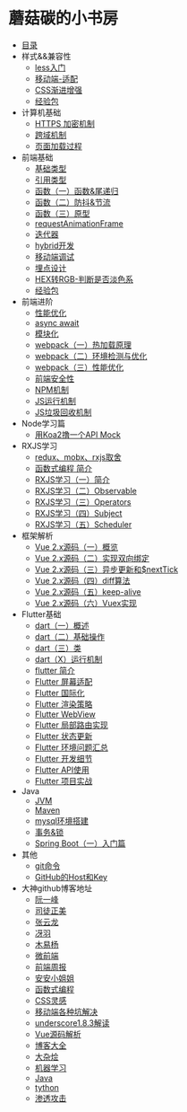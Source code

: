 # 蘑菇碳的小书房

* [目录](README.md)
* 样式&&兼容性
  * [less入门](css/less.md)
  * [移动端-适配](css/mobile.md)
  * [CSS渐进增强](css/css_test.md)
  * [经验包](css/EXPERIENCE.md)
* 计算机基础
  * [HTTPS 加密机制](base/https.md)
  * [跨域机制](browser/cross_origin.md)
  * [页面加载过程](base/page_load.md)
* 前端基础
  * [基础类型](javascript/basal_type.md)
  * [引用类型](javascript/object_type.md)
  * [函数（一）函数&尾递归](javascript/function.md)
  * [函数（二）防抖&节流](javascript/debounce_throttle.md)
  * [函数（三）原型](javascript/prototype.md)
  * [requestAnimationFrame](javascript/request_frame.md)
  * [迭代器](javascript/iterator.md)
  * [hybrid开发](javascript/hybrid.md)
  * [移动端调试](sse/console.md)
  * [埋点设计](javascript/event-point.md)
  * [HEX转RGB-判断是否淡色系](javascript/hex2rgb.md)
  * [经验包](javascript/experience.md)
* 前端进阶
  * [性能优化](sse/optimization.md)
  * [async await](sse/async_await.md)
  * [模块化](sse/module.md)
  * [webpack（一）热加载原理](fed-tools/hot_loader.md)
  * [webpack（二）环境检测与优化](fed-tools/define_plugin.md)
  * [webpack（三）性能优化](fed-tools/webpack_optimization.md)
  * [前端安全性](browser/security_code.md)
  * [NPM机制](node/NPM.md)
  * [JS运行机制](sse/event_loop.md)
  * [JS垃圾回收机制](browser/garbage_collection.md)
* Node学习篇
  * [用Koa2撸一个API Mock](node/api_mock.md)
* RXJS学习
  * [redux、mobx、rxjs取舍](sse/state_manage.md)
  * [函数式编程 简介](sse/function_program.md)
  * [RXJS学习（一）简介](rxjs/rxjs.md)
  * [RXJS学习（二）Observable](rxjs/Observable.md)
  * [RXJS学习（三）Operators](rxjs/Operators.md)
  * [RXJS学习（四）Subject](rxjs/Subject.md)
  * [RXJS学习（五）Scheduler](rxjs/Scheduler.md)
* 框架解析
  * [Vue 2.x源码（一）概览](vue/base.md)
  * [Vue 2.x源码（二）实现双向绑定](vue/proxy.md)
  * [Vue 2.x源码（三）异步更新和$nextTick](vue/next_tick.md)
  * [Vue 2.x源码（四）diff算法](vue/diff.md)
  * [Vue 2.x源码（五）keep-alive](vue/keep_alive.md)
  * [Vue 2.x源码（六）Vuex实现](vue/vuex.md)
* Flutter基础
  * [dart（一）概述](dart/PRIMER.md)
  * [dart（二）基础操作](dart/base.md)
  * [dart（三）类](dart/class.md)
  * [dart（X）运行机制](dart/event_loop.md)
  * [flutter 简介](flutter/BRIEF.md)
  * [Flutter 屏幕适配](flutter/PRIMER.md)
  * [Flutter 国际化](flutter/LOCAL.md)
  * [Flutter 渲染策略](flutter/render.md)
  * [Flutter WebView](flutter/webview.md)
  * [Flutter 局部路由实现](flutter/navigator.md)
  * [Flutter 状态更新](flutter/state_update.md)
  * [Flutter 环境问题汇总](flutter/SCENES.md)
  * [Flutter 开发细节](flutter/ISSUE.md)
  * [Flutter API使用](https://github.com/zhongmeizhi/flutter-UI)
  * [Flutter 项目实战](https://github.com/zhongmeizhi/fultter-example-app)
* Java
  * [JVM](java/JVM.md)
  * [Maven](java/maven.md)
  * [mysql环境搭建](java/MYSQL.md)
  * [事务&锁](java/data_base.md)
  * [Spring Boot（一）入门篇](spring-boot/init.md)
  <!-- * [Spring Boot（二）注解](spring-boot/decoration.md）-->
* 其他
  * [git命令](other/GIT.md)
  * [GitHub的Host和Key](other/GITHUB.md)
* 大神github博客地址
  * [阮一峰](https://github.com/ruanyf)
  * [司徒正美](https://github.com/RubyLouvre/mobileHack)
  * [张云龙](https://github.com/fouber/blog)
  * [冴羽](https://github.com/mqyqingfeng/Blog)
  * [木易杨](https://github.com/yygmind)
  * [微前端](https://github.com/phodal/microfrontends)
  * [前端周报](https://github.com/Tnfe/TNFE-Weekly)
  * [安安小姐姐](https://github.com/sisterAn/blog)
  * [函数式编程](https://llh911001.gitbooks.io/mostly-adequate-guide-chinese/content/ch3.html)
  * [CSS灵感](https://github.com/chokcoco/CSS-Inspiration)
  * [移动端各种坑解决](https://github.com/RubyLouvre/mobileHack)
  * [underscore1.8.3解读](https://github.com/lessfish/underscore-analysis)
  * [Vue源码解析](https://github.com/answershuto/learnVue)
  * [博客大全](https://github.com/libin1991/libin_Blog)
  * [大杂烩](https://github.com/horanly/Front-end-tutorial)
  * [机器学习](https://github.com/apachecn/AiLearning)
  * [Java](https://github.com/Snailclimb/JavaGuide)
  * [tython](https://github.com/jackfrued/Python-100-Days)
  * [渗透攻击](https://github.com/Micropoor/Micro8)